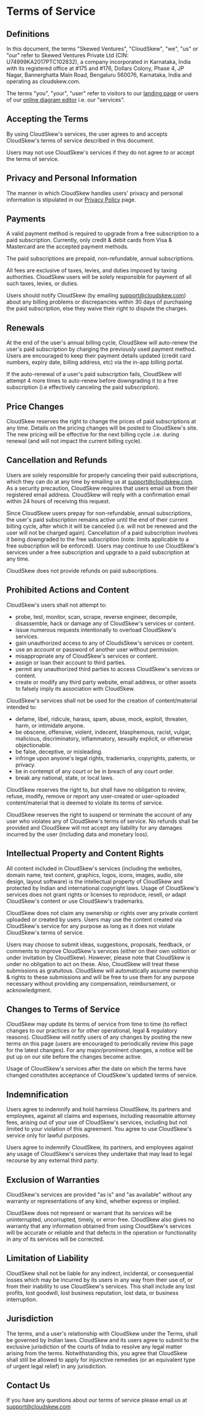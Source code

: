 # Terms of Service

## Definitions

In this document, the terms "Skewed Ventures", "CloudSkew", "we", "us" or "our" refer to
Skewed Ventures Private Ltd (CIN: U74999KA2017PTC102832), a company incorporated in Karnataka,
India with its registered office at #175 and #176, Dollars Colony, Phase 4, JP Nagar, Bannerghatta Main Road, Bengaluru 560076, Karnataka, India and
operating as cloudskew.com.

The terms "you", "your", "user" refer to visitors to our [landing page](https://www.cloudskew.com/) or users of our [online diagram editor](https://app.cloudskew.com/) i.e. our "services".

## Accepting the Terms

By using CloudSkew's services, the user agrees to and accepts CloudSkew's terms of service described in this document.

Users may not use CloudSkew's services if they do not agree to or accept the terms of service.

## Privacy and Personal Information

The manner in which CloudSkew handles users' privacy and personal information is stipulated in our [Privacy Policy](./privacy-policy.md) page.

## Payments

A valid payment method is required to upgrade from a free subscription to a paid subscription. Currently, only credit & debit cards from Visa & Mastercard are the accepted payment methods.

The paid subscriptions are prepaid, non-refundable, annual subscriptions.

All fees are exclusive of taxes, levies, and duties imposed by taxing authorities. CloudSkew users will be solely responsible for payment of all such taxes, levies,
or duties.

Users should notify CloudSkew (by emailing support@cloudskew.com) about any billing problems or discrepancies within 30 days of purchasing the paid subscription, else they waive their right to dispute the charges.

## Renewals

At the end of the user's annual billing cycle, CloudSkew will auto-renew the user's paid subscription by charging the previously used payment method. Users are encouraged to keep their payment details updated (credit card numbers, expiry date, billing address, etc) via the in-app billing portal.

If the auto-renewal of a user's paid subscription fails, CloudSkew will attempt 4 more times to auto-renew before downgrading it to a free subscription (i.e effectively canceling the paid subscription).

## Price Changes

CloudSkew reserves the right to change the prices of paid subscriptions at any time. Details on the pricing changes will be posted to CloudSkew's site. The new pricing will be effective for the next billing cycle .i.e. during renewal (and will not impact the current billing cycle).

## Cancellation and Refunds

Users are solely responsible for properly canceling their paid subscriptions, which they can do at any time by emailing us at support@cloudskew.com. As a security precaution, CloudSkew requires that users email us from their registered email address. CloudSkew will reply with a confirmation email within 24 hours of receiving this request.

Since CloudSkew users prepay for non-refundable, annual subscriptions, the user's paid subscription remains active until the end of their current billing cycle, after which it will be canceled (i.e. will not be renewed and the user will not be charged again). Cancellation of a paid subscription involves it being downgraded to the free subscription (note: limits applicable to a free subscription will be enforced). Users may continue to use CloudSkew's services under a free subscription and upgrade to a paid subscription at any time.

CloudSkew does not provide refunds on paid subscriptions.

## Prohibited Actions and Content

CloudSkew's users shall not attempt to:

* probe, test, monitor, scan, scrape, reverse engineer, decompile, disassemble, hack or damage any of CloudSkew's services or content.
* issue numerous requests intentionally to overload CloudSkew's services.
* gain unauthorized access to any of CloudsSkew's services or content.
* use an account or password of another user without permission.
* misappropriate any of CloudSkew's services or content.
* assign or loan their account to third parties.
* permit any unauthorized third parties to access CloudSkew's services or content.
* create or modify any third party website, email address, or other assets to falsely imply its association with CloudSkew.

CloudSkew's services shall not be used for the creation of content/material intended to:

* defame, libel, ridicule, harass, spam, abuse, mock, exploit, threaten, harm, or intimidate anyone.
* be obscene, offensive, violent, indecent, blasphemous, racist, vulgar, malicious, discriminatory, inflammatory, sexually explicit, or otherwise objectionable.
* be false, deceptive, or misleading.
* infringe upon anyone's legal rights, trademarks, copyrights, patents, or privacy.
* be in contempt of any court or be in breach of any court order.
* break any national, state, or local laws.

CloudSkew reserves the right to, but shall have no obligation to review, refuse, modify, remove or report any user-created or user-uploaded content/material that is deemed to violate its terms of service.

CloudSkew reserves the right to suspend or terminate the account of any user who violates any of CloudSkew's terms of service. No refunds shall be provided and CloudSkew will not accept any liability for any damages incurred by the user (including data and monetary loss).

## Intellectual Property and Content Rights

All content included in CloudSkew's services (including the websites, domain name, text content, graphics, logos, icons, images, audio, site design, layout software) is the
intellectual property of CloudSkew and protected by Indian and international copyright laws. Usage of CloudSkew's services does not grant rights or licenses to reproduce, resell, or adapt CloudSkew's content or use CloudSkew's trademarks.

CloudSkew does not claim any ownership or rights over any private content uploaded or created by users. Users may use the content created via CloudSkew's service for any purpose as long as it does not violate CloudSkew's terms of service.

Users may choose to submit ideas, suggestions, proposals, feedback, or comments to improve CloudSkew's services (either on their own volition or under invitation by CloudSkew). However, please note that CloudSkew is under no obligation to act on these. Also, CloudSkew will treat these submissions as gratuitous. CloudSkew will automatically assume ownership & rights to these submissions and will be free to use them for any purpose necessary without providing any compensation, reimbursement, or acknowledgment.

## Changes to Terms of Service

CloudSkew may update its terms of service from time to time (to reflect changes to our practices or for other operational, legal & regulatory reasons). CloudSkew will notify users of any changes by posting the new terms on this page (users are encouraged to periodically review this page for the latest changes). For any major/prominent changes, a notice will be put up on our site before the changes become active.

Usage of CloudSkew's services after the date on which the terms have changed constitutes acceptance of CloudSkew's updated terms of service.

## Indemnification

Users agree to indemnify and hold harmless CloudSkew, its partners and employees, against all claims and expenses, including reasonable attorney fees, arising out of your use of CloudSkew's services, including but not limited to your violation of this agreement. You agree to use CloudSkew's service only for lawful purposes.

Users agree to indemnify CloudSkew, its partners, and employees against any usage of CloudSkew's services they undertake that may lead to legal recourse by any external third party.

## Exclusion of Warranties

CloudSkew's services are provided "as is" and "as available" without any warranty or representations of any kind, whether express or implied.

CloudSkew does not represent or warrant that its services will be uninterrupted, uncorrupted, timely, or error-free. CloudSkew also gives no warranty that any information obtained from using CloudSkew's services will be accurate or reliable and that defects in the operation or functionality in any of its services will be corrected.

## Limitation of Liability

CloudSkew shall not be liable for any indirect, incidental, or consequential losses which may be incurred by its users in any way from their use of, or from their inability to use CloudSkew's services. This shall include any lost profits, lost goodwill, lost business reputation, lost data, or business interruption.

## Jurisdiction

The terms, and a user's relationship with CloudSkew under the Terms, shall be governed by Indian laws. CloudSkew and its users agree to submit to the exclusive jurisdiction of the courts of India to resolve any legal matter arising from the terms. Notwithstanding this, you agree that CloudSkew shall still be allowed to apply for injunctive remedies (or an equivalent type of urgent legal relief) in any jurisdiction.

## Contact Us

If you have any questions about our terms of service please email us at [support@cloudskew.com](mailto:support@cloudskew.com)

